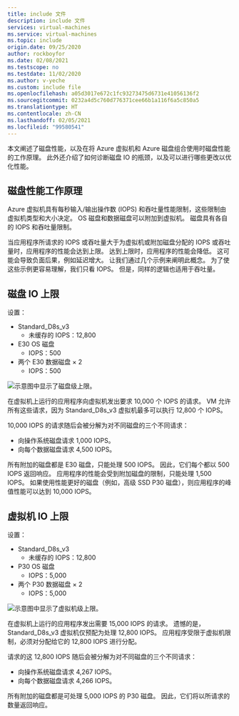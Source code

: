 ```yaml
---
title: include 文件
description: include 文件
services: virtual-machines
ms.service: virtual-machines
ms.topic: include
origin.date: 09/25/2020
author: rockboyfor
ms.date: 02/08/2021
ms.testscope: no
ms.testdate: 11/02/2020
ms.author: v-yeche
ms.custom: include file
ms.openlocfilehash: a05d3017e672c1fc93273475d6731e41056136f2
ms.sourcegitcommit: 0232a4d5c760d776371cee66b1a116f6a5c850a5
ms.translationtype: HT
ms.contentlocale: zh-CN
ms.lasthandoff: 02/05/2021
ms.locfileid: "99580541"
---
```

本文阐述了磁盘性能，以及在将 Azure 虚拟机和 Azure 磁盘组合使用时磁盘性能的工作原理。 此外还介绍了如何诊断磁盘 IO 的瓶颈，以及可以进行哪些更改以优化性能。

## <a name="how-does-disk-performance-work"></a>磁盘性能工作原理
Azure 虚拟机具有每秒输入/输出操作数 (IOPS) 和吞吐量性能限制，这些限制由虚拟机类型和大小决定。 OS 磁盘和数据磁盘可以附加到虚拟机。 磁盘具有各自的 IOPS 和吞吐量限制。

当应用程序所请求的 IOPS 或吞吐量大于为虚拟机或附加磁盘分配的 IOPS 或吞吐量时，应用程序的性能会达到上限。 达到上限时，应用程序的性能会降低。 这可能会导致负面后果，例如延迟增大。 让我们通过几个示例来阐明此概念。 为了使这些示例更容易理解，我们只看 IOPS。 但是，同样的逻辑也适用于吞吐量。

## <a name="disk-io-capping"></a>磁盘 IO 上限

设置：

- Standard_D8s_v3
    - 未缓存的 IOPS：12,800
- E30 OS 磁盘
    - IOPS：500
- 两个 E30 数据磁盘 × 2
    - IOPS：500

![示意图中显示了磁盘级上限。](media/vm-disk-performance/disk-level-throttling.jpg)

在虚拟机上运行的应用程序向虚拟机发出要求 10,000 个 IOPS 的请求。 VM 允许所有这些请求，因为 Standard_D8s_v3 虚拟机最多可以执行 12,800 个 IOPS。 

10,000 IOPS 的请求随后会被分解为对不同磁盘的三个不同请求：

- 向操作系统磁盘请求 1,000 IOPS。
- 向每个数据磁盘请求 4,500 IOPS。

所有附加的磁盘都是 E30 磁盘，只能处理 500 IOPS。 因此，它们每个都以 500 IOPS 返回响应。 应用程序的性能会受到附加磁盘的限制，只能处理 1,500 IOPS。 如果使用性能更好的磁盘（例如，高级 SSD P30 磁盘），则应用程序的峰值性能可以达到 10,000 IOPS。

## <a name="virtual-machine-io-capping"></a>虚拟机 IO 上限

设置：

- Standard_D8s_v3
    - 未缓存的 IOPS：12,800
- P30 OS 磁盘
    - IOPS：5,000
- 两个 P30 数据磁盘 × 2
    - IOPS：5,000

![示意图中显示了虚拟机级上限。](media/vm-disk-performance/vm-level-throttling.jpg)

在虚拟机上运行的应用程序发出需要 15,000 IOPS 的请求。 遗憾的是，Standard_D8s_v3 虚拟机仅预配为处理 12,800 IOPS。 应用程序受限于虚拟机限制，必须对分配给它的 12,800 IOPS 进行分配。

请求的这 12,800 IOPS 随后会被分解为对不同磁盘的三个不同请求：

- 向操作系统磁盘请求 4,267 IOPS。
- 向每个数据磁盘请求 4,266 IOPS。

所有附加的磁盘都是可处理 5,000 IOPS 的 P30 磁盘。 因此，它们将以所请求的数量返回响应。
